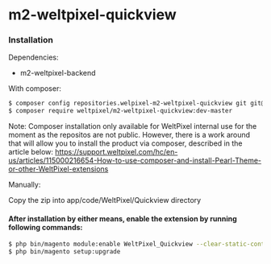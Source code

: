 # m2-weltpixel-quickview

### Installation

Dependencies:
 - m2-weltpixel-backend

With composer:

```sh
$ composer config repositories.welpixel-m2-weltpixel-quickview git git@github.com:Weltpixel/m2-weltpixel-quickview.git
$ composer require weltpixel/m2-weltpixel-quickview:dev-master
```
Note: Composer installation only available for WeltPixel internal use for the moment as the repositos are not public. However, there is a work around that will allow you to install the product via composer, described in the article below: https://support.weltpixel.com/hc/en-us/articles/115000216654-How-to-use-composer-and-install-Pearl-Theme-or-other-WeltPixel-extensions


Manually:

Copy the zip into app/code/WeltPixel/Quickview directory


#### After installation by either means, enable the extension by running following commands:

```sh
$ php bin/magento module:enable WeltPixel_Quickview --clear-static-content
$ php bin/magento setup:upgrade
```

